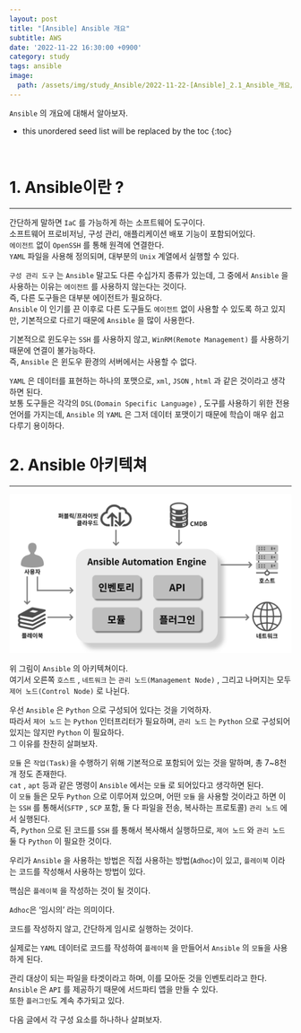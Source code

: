```yaml
---
layout: post
title: "[Ansible] Ansible 개요"
subtitle: AWS
date: '2022-11-22 16:30:00 +0900'
category: study
tags: ansible
image:
  path: /assets/img/study_Ansible/2022-11-22-[Ansible]_2.1_Ansible_개요/logo.png
---
```


`Ansible` 의 개요에 대해서 알아보자.<br>

<!--more-->

* this unordered seed list will be replaced by the toc
{:toc}

<br>


# 1. Ansible이란 ?
---

간단하게 말하면 `IaC` 를 가능하게 하는 소프트웨어 도구이다.<br>
소프트웨어 프로비저닝, 구성 관리, 애플리케이션 배포 기능이 포함되어있다.<br>
`에이전트` 없이 `OpenSSH` 를 통해 원격에 연결한다.<br>
`YAML` 파일을 사용해 정의되며, 대부분의 `Unix` 계열에서 실행할 수 있다.<br>

`구성 관리 도구` 는 `Ansible` 말고도 다른 수십가지 종류가 있는데, 그 중에서 `Ansible` 을 사용하는 이유는 `에이전트` 를 사용하지 않는다는 것이다.<br>
즉, 다른 도구들은 대부분 에이전트가 필요하다.<br>
`Ansible` 이 인기를 끈 이후로 다른 도구들도 `에이전트` 없이 사용할 수 있도록 하고 있지만, 기본적으로 다르기 때문에 `Ansible` 을 많이 사용한다.

기본적으로 윈도우는 `SSH` 를 사용하지 않고, `WinRM(Remote Management)` 를 사용하기 때문에 연결이 불가능하다.<br>
즉, `Ansible` 은 윈도우 환경의 서버에서는 사용할 수 없다.<br>

`YAML` 은 데이터를 표현하는 하나의 포맷으로, `xml`, `JSON` , `html` 과 같은 것이라고 생각하면 된다.<br>
보통 도구들은 각각의 `DSL(Domain Specific Language)` , 도구를 사용하기 위한 전용 언어를 가지는데, `Ansible` 의 `YAML` 은 그저 데이터 포맷이기 때문에 학습이 매우 쉽고 다루기 용이하다.

# 2. Ansible 아키텍쳐
---

![1](/assets/img/study_Ansible/2022-11-22-[Ansible]_2.1_Ansible_개요/1.png)

위 그림이 `Ansible` 의 아키텍쳐이다.<br>
여기서 오른쪽 `호스트` , `네트워크` 는 `관리 노드(Management Node)` , 그리고 나머지는 모두 `제어 노드(Control Node)` 로 나뉜다.<br>

우선 `Ansible` 은 `Python` 으로 구성되어 있다는 것을 기억하자.<br>
따라서 `제어 노드` 는 `Python` 인터프리터가 필요하며, `관리 노드` 는 `Python` 으로 구성되어 있지는 않지만 `Python` 이 필요하다.<br>
그 이유를 찬찬히 살펴보자.<br>

`모듈` 은 `작업(Task)`을 수행하기 위해 기본적으로 포함되어 있는 것을 말하며, 총 7~8천개 정도 존재한다.<br>
`cat` , `apt` 등과 같은 명령이 `Ansible` 에서는 `모듈` 로 되어있다고 생각하면 된다.<br>
이 `모듈` 들은 모두 `Python` 으로 이루어져 있으며, 어떤 `모듈` 을 사용할 것이라고 하면 이는 `SSH` 를 통해서(`SFTP` , `SCP` 포함, 둘 다 파일을 전송, 복사하는 프로토콜) `관리 노드` 에서 실행된다.<br>
즉, `Python` 으로 된 코드를 `SSH` 를 통해서 복사해서 실행하므로, `제어 노드` 와 `관리 노드` 둘 다 `Python` 이 필요한 것이다.

우리가 `Ansible` 을 사용하는 방법은 직접 사용하는 방법(`Adhoc`)이 있고, `플레이북` 이라는 코드를 작성해서 사용하는 방법이 있다.

핵심은 `플레이북` 을 작성하는 것이 될 것이다.

`Adhoc`은 ‘임시의’ 라는 의미이다.

코드를 작성하지 않고, 간단하게 임시로 실행하는 것이다.

실제로는 `YAML` 데이터로 코드를 작성하여 `플레이북` 을 만들어서 `Ansible` 의 `모듈`을 사용하게 된다.

관리 대상이 되는 파일을 타겟이라고 하며, 이를 모아둔 것을 인벤토리라고 한다.<br>
`Ansible` 은 `API` 를 제공하기 때문에 서드파티 앱을 만들 수 있다.<br>
또한 `플러그인`도 계속 추가되고 있다.

다음 글에서 각 구성 요소를 하나하나 살펴보자.

